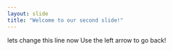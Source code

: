 ```yaml
---
layout: slide
title: "Welcome to our second slide!"
---
```

lets change this line now
Use the left arrow to go back!
